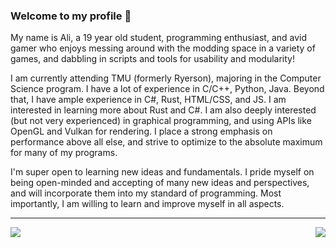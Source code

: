 ### Welcome to my profile 👋
My name is Ali, a 19 year old student, programming enthusiast, and avid gamer who enjoys messing around with the modding space in a variety of games, and dabbling in scripts and tools for usability and modularity!

I am currently attending TMU (formerly Ryerson), majoring in the Computer Science program. I have a lot of experience in C/C++, Python, Java. Beyond that, I have ample experience in C#, Rust, HTML/CSS, and JS. I am interested in learning more about Rust and C#. I am also deeply interested (but not very experienced) in graphical programming, and using APIs like OpenGL and Vulkan for rendering. I place a strong emphasis on performance above all else, and strive to optimize to the absolute maximum for many of my programs.

I'm super open to learning new ideas and fundamentals. I pride myself on being open-minded and accepting of many new ideas and perspectives, and will incorporate them into my standard of programming. Most importantly, I am willing to learn and improve myself in all aspects.

---

<img align="right" src="https://github-readme-stats.vercel.app/api/top-langs/?username=Frontear&show_icons=true&hide_border=true&theme=nord" />
<img align="left" src="https://github-readme-stats.vercel.app/api?username=Frontear&show_icons=true&hide_border=true&theme=nord" />

<!--
**Frontear/Frontear** is a ✨ _special_ ✨ repository because its `README.md` (this file) appears on your GitHub profile.

Here are some ideas to get you started:

- 🔭 I’m currently working on ...
- 🌱 I’m currently learning ...
- 👯 I’m looking to collaborate on ...
- 🤔 I’m looking for help with ...
- 💬 Ask me about ...
- 📫 How to reach me: ...
- 😄 Pronouns: ...
- ⚡ Fun fact: ...
-->
